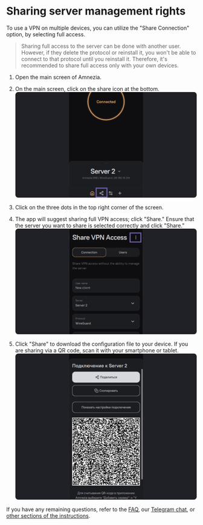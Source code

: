 #  Sharing server management rights

To use a VPN on multiple devices, you can utilize the "Share Connection" option, by selecting full access.


> Sharing full access to the server can be done with another user. However, if they delete the protocol or reinstall it, you won't be able to connect to that protocol until you reinstall it. Therefore, it's recommended to share full access only with your own devices.

1. Open the main screen of Amnezia.

2. On the main screen, click on the share icon at the bottom.
   ![Share Icon](https://raw.githubusercontent.com/amnezia-vpn/amnezia.org-content/master/docs/en/instructions/27_full-connection/img/fc_en_1.png)

3. Click on the three dots in the top right corner of the screen.

4. The app will suggest sharing full VPN access; click "Share." Ensure that the server you want to share is selected correctly and click "Share."
   ![Share VPN Access](https://raw.githubusercontent.com/amnezia-vpn/amnezia.org-content/master/docs/en/instructions/27_full-connection/img/fc_en_2.png)

5. Click "Share" to download the configuration file to your device. If you are sharing via a QR code, scan it with your smartphone or tablet.
   ![Download Configuration](https://raw.githubusercontent.com/amnezia-vpn/amnezia.org-content/master/docs/en/instructions/27_full-connection/img/fc_en_3.png)

If you have any remaining questions, refer to the [FAQ], our [Telegram chat], or [other sections of the instructions].

[FAQ]: ../faq 
[Telegram chat]: https://t.me/amnezia_vpn 
[other sections of the instructions]: ../instructions



